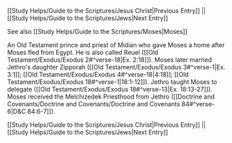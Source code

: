 [[Study Helps/Guide to the Scriptures/Jesus Christ|Previous Entry]]  ||  [[Study Helps/Guide to the Scriptures/Jews|Next Entry]]

 See also [[Study Helps/Guide to the Scriptures/Moses|Moses]]

 An Old Testament prince and priest of Midian who gave Moses a home after Moses fled from Egypt. He is also called Reuel ([[Old Testament/Exodus/Exodus 2#^verse-18|Ex. 2:18]]). Moses later married Jethro's daughter Zipporah ([[Old Testament/Exodus/Exodus 3#^verse-1|Ex. 3:1]]; [[Old Testament/Exodus/Exodus 4#^verse-18|4:18]]; [[Old Testament/Exodus/Exodus 18#^verse-1|18:1-12]]). Jethro taught Moses to delegate ([[Old Testament/Exodus/Exodus 18#^verse-13|Ex. 18:13-27]]). Moses received the Melchizedek Priesthood from Jethro ([[Doctrine and Covenants/Doctrine and Covenants/Doctrine and Covenants 84#^verse-6|D&C 84:6-7]]).

[[Study Helps/Guide to the Scriptures/Jesus Christ|Previous Entry]]  ||  [[Study Helps/Guide to the Scriptures/Jews|Next Entry]]